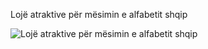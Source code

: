 Lojë atraktive për mësimin e alfabetit shqip

![Lojë atraktive për mësimin e alfabetit shqip](https://rrezet.com/alfastimul/cover.jpg "Lojë atraktive për mësimin e alfabetit shqip")
